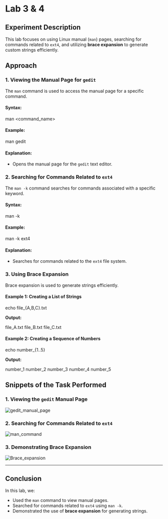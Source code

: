 # Lab 3 & 4


## Experiment Description
This lab focuses on using Linux manual (`man`) pages, searching for commands related to `ext4`, and utilizing **brace expansion** to generate custom strings efficiently.


## Approach

### 1. Viewing the Manual Page for `gedit`
The `man` command is used to access the manual page for a specific command.

#### Syntax:
man <command_name>


#### Example:
man gedit

#### Explanation:
- Opens the manual page for the `gedit` text editor.


### 2. Searching for Commands Related to `ext4`
The `man -k` command searches for commands associated with a specific keyword.

#### Syntax:

man -k <keyword>


#### Example:

man -k ext4

#### Explanation:
- Searches for commands related to the `ext4` file system.


### 3. Using Brace Expansion
Brace expansion is used to generate strings efficiently.

#### Example 1: Creating a List of Strings

echo file_{A,B,C}.txt

**Output:**

file_A.txt file_B.txt file_C.txt


#### Example 2: Creating a Sequence of Numbers

echo number_{1..5}

**Output:**

number_1 number_2 number_3 number_4 number_5


## Snippets of the Task Performed

### 1. Viewing the `gedit` Manual Page
![gedit_manual_page](https://github.com/user-attachments/assets/e06a5ed5-fc1b-4e65-a119-e8d5a78057ae)



### 2. Searching for Commands Related to `ext4`
![man_command](https://github.com/user-attachments/assets/e0fdd27a-762b-496e-8128-d09295d54ff3)



### 3. Demonstrating Brace Expansion
![Brace_expansion](https://github.com/user-attachments/assets/8bf665ce-b170-48b2-88e2-60d73484264e)


---

## Conclusion
In this lab, we:
- Used the `man` command to view manual pages.
- Searched for commands related to `ext4` using `man -k`.
- Demonstrated the use of **brace expansion** for generating strings.
